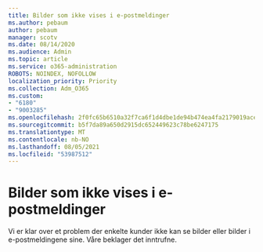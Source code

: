 ```yaml
---
title: Bilder som ikke vises i e-postmeldinger
ms.author: pebaum
author: pebaum
manager: scotv
ms.date: 08/14/2020
ms.audience: Admin
ms.topic: article
ms.service: o365-administration
ROBOTS: NOINDEX, NOFOLLOW
localization_priority: Priority
ms.collection: Adm_O365
ms.custom:
- "6180"
- "9003285"
ms.openlocfilehash: 2f0fc65b6510a32f7ca6f1d4dbe1de94b474ea4fa2179019ace8ec9f4e080b42
ms.sourcegitcommit: b5f7da89a650d2915dc652449623c78be6247175
ms.translationtype: MT
ms.contentlocale: nb-NO
ms.lasthandoff: 08/05/2021
ms.locfileid: "53987512"
---
```

# <a name="images-not-showing-in-emails"></a>Bilder som ikke vises i e-postmeldinger

Vi er klar over et problem der enkelte kunder ikke kan se bilder eller bilder i e-postmeldingene sine. Våre beklager det inntrufne.